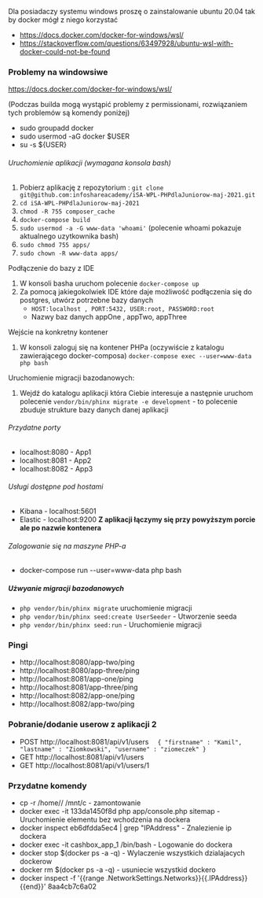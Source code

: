 Dla posiadaczy systemu windows proszę o zainstalowanie ubuntu 20.04 tak by docker mógł z niego korzystać
- https://docs.docker.com/docker-for-windows/wsl/
- https://stackoverflow.com/questions/63497928/ubuntu-wsl-with-docker-could-not-be-found

### Problemy na windowsiwe
https://docs.docker.com/docker-for-windows/wsl/

(Podczas builda mogą wystąpić problemy z permissionami, rozwiązaniem tych problemów są komendy poniżej)

- sudo groupadd docker
- sudo usermod -aG docker $USER
- su -s ${USER}

###### Uruchomienie aplikacji (wymagana konsola bash)
1. Pobierz aplikację z repozytorium : `git clone git@github.com:infoshareacademy/iSA-WPL-PHPdlaJuniorow-maj-2021.git`
2. `cd iSA-WPL-PHPdlaJuniorow-maj-2021`
3. `chmod -R 755 composer_cache`
4. `docker-compose build`
5. `sudo usermod -a -G www-data 'whoami'` (polecenie whoami pokazuje aktualnego uzytkownika bash)
6. `sudo chmod 755 apps/` 
7. `sudo chown -R www-data apps/`

Podłączenie do bazy z IDE
1. W konsoli basha uruchom polecenie `docker-compose up`
2. Za pomocą jakiegokolwiek IDE które daje możliwość podłączenia się do postgres, utwórz potrzebne bazy danych
   * `HOST:localhost , PORT:5432, USER:root, PASSWORD:root`
   * Nazwy baz danych appOne , appTwo, appThree

Wejście na konkretny kontener
1. W konsoli zaloguj się na kontener PHPa (oczywiście z katalogu zawierającego docker-composa)
   `docker-compose exec --user=www-data php bash`

Uruchomienie migracji bazodanowych:
1. Wejdź do katalogu aplikacji która Ciebie interesuje a następnie uruchom polecenie
   `vendor/bin/phinx migrate -e development` - to polecenie zbuduje strukture bazy danych danej aplikacji
   
###### Przydatne porty 

- localhost:8080 - App1
- localhost:8081 - App2
- localhost:8082 - App3

###### Usługi dostępne pod hostami 
- Kibana - localhost:5601
- Elastic - localhost:9200
  **Z aplikacji łączymy się przy powyższym porcie ale po nazwie kontenera**
  
###### Zalogowanie się na maszyne PHP-a
- docker-compose run --user=www-data php bash

##### Użwyanie migracji bazodanowych
- `php vendor/bin/phinx migrate` uruchomienie migracji
- `php vendor/bin/phinx seed:create UserSeeder` - Utworzenie seeda
- `php vendor/bin/phinx seed:run` - Uruchomienie migracji


### Pingi
- http://localhost:8080/app-two/ping
- http://localhost:8080/app-three/ping
- http://localhost:8081/app-one/ping
- http://localhost:8081/app-three/ping
- http://localhost:8082/app-one/ping
- http://localhost:8082/app-two/ping

### Pobranie/dodanie userow z aplikacji 2
- POST http://localhost:8081/api/v1/users
`  {
   "firstname" : "Kamil",
   "lastname" : "Ziomkowski",
   "username" : "ziomeczek"
  }`
- GET http://localhost:8081/api/v1/users
- GET http://localhost:8081/api/v1/users/1

### Przydatne komendy 
- cp -r /home/<user>/<directory> /mnt/c - zamontowanie 
- docker exec -it 133da1450f8d php app/console.php sitemap  - Uruchomienie elementu bez wchodzenia na dockera 
- docker inspect eb6dfdda5ec4 | grep "IPAddress" - Znalezienie ip dockera
- docker exec -it cashbox_app_1 /bin/bash - Logowanie do dockera
- docker stop $(docker ps -a -q) - Wylaczenie wszystkich dzialajacych dockerow
- docker rm $(docker ps -a -q) - usuniecie wszystkid dockero
- docker inspect -f '{{range .NetworkSettings.Networks}}{{.IPAddress}}{{end}}' 8aa4cb7c6a02


 
